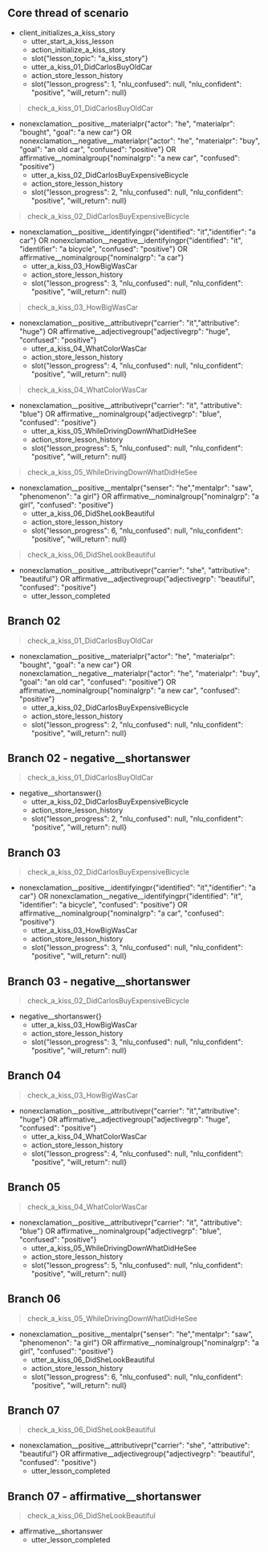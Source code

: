 ## Core thread of scenario
* client_initializes_a_kiss_story
    - utter_start_a_kiss_lesson
    - action_initialize_a_kiss_story
    - slot{"lesson_topic": "a_kiss_story"}
    - utter_a_kiss_01_DidCarlosBuyOldCar
    - action_store_lesson_history
    - slot{"lesson_progress": 1, "nlu_confused": null, "nlu_confident": "positive", "will_return": null}
> check_a_kiss_01_DidCarlosBuyOldCar
* nonexclamation__positive__materialpr{"actor": "he", "materialpr": "bought", "goal": "a new car"} OR nonexclamation__negative__materialpr{"actor": "he", "materialpr": "buy", "goal": "an old car", "confused": "positive"} OR affirmative__nominalgroup{"nominalgrp": "a new car", "confused": "positive"}
    - utter_a_kiss_02_DidCarlosBuyExpensiveBicycle
    - action_store_lesson_history
    - slot{"lesson_progress": 2, "nlu_confused": null, "nlu_confident": "positive", "will_return": null}
> check_a_kiss_02_DidCarlosBuyExpensiveBicycle
* nonexclamation__positive__identifyingpr{"identified": "it","identifier": "a car"} OR nonexclamation__negative__identifyingpr{"identified": "it", "identifier": "a bicycle", "confused": "positive"} OR affirmative__nominalgroup{"nominalgrp": "a car"}
    - utter_a_kiss_03_HowBigWasCar
    - action_store_lesson_history
    - slot{"lesson_progress": 3, "nlu_confused": null, "nlu_confident": "positive", "will_return": null}
> check_a_kiss_03_HowBigWasCar
* nonexclamation__positive__attributivepr{"carrier": "it","attributive": "huge"} OR affirmative__adjectivegroup{"adjectivegrp": "huge", "confused": "positive"}
    - utter_a_kiss_04_WhatColorWasCar
    - action_store_lesson_history
    - slot{"lesson_progress": 4, "nlu_confused": null, "nlu_confident": "positive", "will_return": null}
> check_a_kiss_04_WhatColorWasCar
* nonexclamation__positive__attributivepr{"carrier": "it", "attributive": "blue"} OR affirmative__nominalgroup{"adjectivegrp": "blue", "confused": "positive"}
    - utter_a_kiss_05_WhileDrivingDownWhatDidHeSee
    - action_store_lesson_history
    - slot{"lesson_progress": 5, "nlu_confused": null, "nlu_confident": "positive", "will_return": null}
> check_a_kiss_05_WhileDrivingDownWhatDidHeSee
* nonexclamation__positive__mentalpr{"senser": "he","mentalpr": "saw", "phenomenon": "a girl"} OR affirmative__nominalgroup{"nominalgrp": "a girl", "confused": "positive"}
    - utter_a_kiss_06_DidSheLookBeautiful
    - action_store_lesson_history
    - slot{"lesson_progress": 6, "nlu_confused": null, "nlu_confident": "positive", "will_return": null}
> check_a_kiss_06_DidSheLookBeautiful
* nonexclamation__positive__attributivepr{"carrier": "she", "attributive": "beautiful"} OR affirmative__adjectivegroup{"adjectivegrp": "beautiful", "confused": "positive"}
    - utter_lesson_completed

## Branch 02
> check_a_kiss_01_DidCarlosBuyOldCar
* nonexclamation__positive__materialpr{"actor": "he", "materialpr": "bought", "goal": "a new car"} OR nonexclamation__negative__materialpr{"actor": "he", "materialpr": "buy", "goal": "an old car", "confused": "positive"} OR affirmative__nominalgroup{"nominalgrp": "a new car", "confused": "positive"}
    - utter_a_kiss_02_DidCarlosBuyExpensiveBicycle
    - action_store_lesson_history
    - slot{"lesson_progress": 2, "nlu_confused": null, "nlu_confident": "positive", "will_return": null}

## Branch 02 - negative__shortanswer
> check_a_kiss_01_DidCarlosBuyOldCar
* negative__shortanswer{}
    - utter_a_kiss_02_DidCarlosBuyExpensiveBicycle
    - action_store_lesson_history
    - slot{"lesson_progress": 2, "nlu_confused": null, "nlu_confident": "positive", "will_return": null}

## Branch 03
> check_a_kiss_02_DidCarlosBuyExpensiveBicycle
* nonexclamation__positive__identifyingpr{"identified": "it","identifier": "a car"} OR nonexclamation__negative__identifyingpr{"identified": "it", "identifier": "a bicycle", "confused": "positive"} OR affirmative__nominalgroup{"nominalgrp": "a car", "confused": "positive"}
    - utter_a_kiss_03_HowBigWasCar
    - action_store_lesson_history
    - slot{"lesson_progress": 3, "nlu_confused": null, "nlu_confident": "positive", "will_return": null}

## Branch 03 - negative__shortanswer
> check_a_kiss_02_DidCarlosBuyExpensiveBicycle
* negative__shortanswer{}
    - utter_a_kiss_03_HowBigWasCar
    - action_store_lesson_history
    - slot{"lesson_progress": 3, "nlu_confused": null, "nlu_confident": "positive", "will_return": null}

## Branch 04
> check_a_kiss_03_HowBigWasCar
* nonexclamation__positive__attributivepr{"carrier": "it","attributive": "huge"} OR affirmative__adjectivegroup{"adjectivegrp": "huge", "confused": "positive"}
    - utter_a_kiss_04_WhatColorWasCar
    - action_store_lesson_history
    - slot{"lesson_progress": 4, "nlu_confused": null, "nlu_confident": "positive", "will_return": null}

## Branch 05
> check_a_kiss_04_WhatColorWasCar
* nonexclamation__positive__attributivepr{"carrier": "it", "attributive": "blue"} OR affirmative__nominalgroup{"adjectivegrp": "blue", "confused": "positive"}
    - utter_a_kiss_05_WhileDrivingDownWhatDidHeSee
    - action_store_lesson_history
    - slot{"lesson_progress": 5, "nlu_confused": null, "nlu_confident": "positive", "will_return": null}

## Branch 06
> check_a_kiss_05_WhileDrivingDownWhatDidHeSee
* nonexclamation__positive__mentalpr{"senser": "he","mentalpr": "saw", "phenomenon": "a girl"} OR affirmative__nominalgroup{"nominalgrp": "a girl", "confused": "positive"}
    - utter_a_kiss_06_DidSheLookBeautiful
    - action_store_lesson_history
    - slot{"lesson_progress": 6, "nlu_confused": null, "nlu_confident": "positive", "will_return": null}

## Branch 07
> check_a_kiss_06_DidSheLookBeautiful
* nonexclamation__positive__attributivepr{"carrier": "she", "attributive": "beautiful"} OR affirmative__adjectivegroup{"adjectivegrp": "beautiful", "confused": "positive"}
    - utter_lesson_completed

## Branch 07 - affirmative__shortanswer
> check_a_kiss_06_DidSheLookBeautiful
* affirmative__shortanswer
    - utter_lesson_completed

